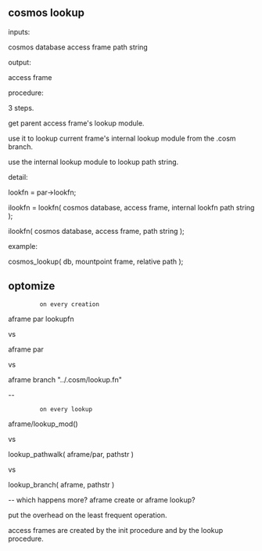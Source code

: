 

cosmos lookup
-------------

inputs:

cosmos database
access frame
path string


output:

access frame


procedure:

3 steps.

get parent access frame's lookup module.

use it to lookup current frame's internal lookup module from the .cosm branch.

use the internal lookup module to lookup path string.



detail:

lookfn = par->lookfn;

ilookfn = lookfn( cosmos database, access frame, internal lookfn path string );

ilookfn( cosmos database, access frame, path string );


example:

cosmos_lookup( db, mountpoint frame, relative path );



optomize
---------

             on every creation

aframe
   par
   lookupfn



vs

aframe
   par

vs

aframe
   branch
      "../.cosm/lookup.fn"


--

             on every lookup

aframe/lookup_mod()

vs

lookup_pathwalk( aframe/par, pathstr )

vs

lookup_branch( aframe, pathstr )



--
which happens more? aframe create or aframe lookup?

put the overhead on the least frequent operation.



access frames are created by the init procedure and by the lookup procedure.

